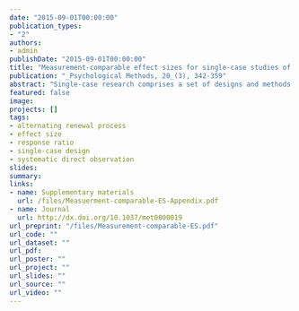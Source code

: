 ```yaml
---
date: "2015-09-01T00:00:00"
publication_types:
- "2"
authors:
- admin
publishDate: "2015-09-01T00:00:00"
title: "Measurement-comparable effect sizes for single-case studies of free-operant behavior"
publication: "_Psychological Methods, 20_(3), 342-359"
abstract: "Single-case research comprises a set of designs and methods for evaluating the effects of interventions, practices, or programs on individual cases, through comparison of outcomes measured at different points in time. Although there has long been interest in meta-analytic techniques for synthesizing single-case research, there has been little scrutiny of whether proposed effect sizes remain on a directly comparable metric when outcomes are measured using different operational procedures. Much of single-case research focuses on behavioral outcomes in free-operant contexts, which may be measured using a variety of different direct observation procedures. This article describes a suite of effect sizes for quantifying changes in free-operant behavior, motivated by an alternating renewal process model that allows measurement comparability to be established in precise terms. These effect size metrics have the advantage of comporting with how direct observation data are actually collected and summarized. Effect size estimators are proposed that are applicable when the behavior being measured remains stable within a given treatment condition. The methods are illustrated by 2 examples, including a re-analysis of a systematic review of the effects of choice-making opportunities on problem behavior."
featured: false
image: 
projects: []
tags: 
- alternating renewal process
- effect size
- response ratio
- single-case design
- systematic direct observation
slides: 
summary: 
links:
- name: Supplementary materials
  url: /files/Measuerment-comparable-ES-Appendix.pdf
- name: Journal
  url: http://dx.doi.org/10.1037/met0000019
url_preprint: "/files/Measurement-comparable-ES.pdf"
url_code: ""
url_dataset: ""
url_pdf: 
url_poster: ""
url_project: ""
url_slides: ""
url_source: ""
url_video: ""
---
```

